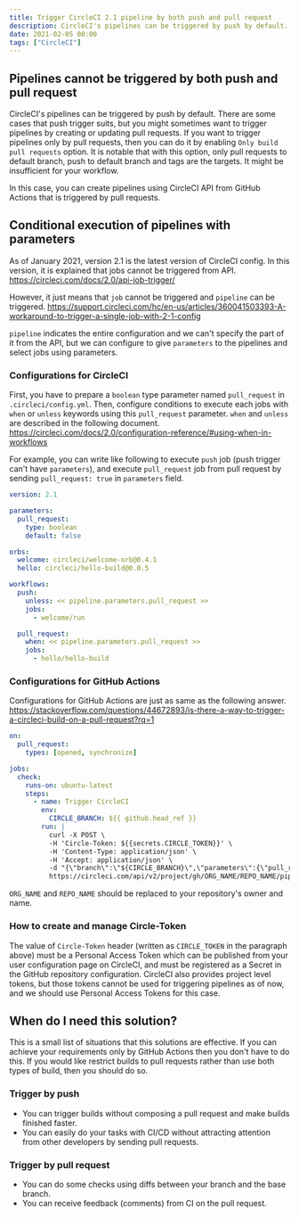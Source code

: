 ```yaml
---
title: Trigger CircleCI 2.1 pipeline by both push and pull request
description: CircleCI's pipelines can be triggered by push by default.
date: 2021-02-05 00:00
tags: ["CircleCI"]
---
```


## Pipelines cannot be triggered by both push and pull request

CircleCI's pipelines can be triggered by push by default.
There are some cases that push trigger suits, but you might sometimes want to trigger pipelines by creating or updating pull requests.
If you want to trigger pipelines only by pull requests, then you can do it by enabling `Only build pull requests` option.
It is notable that with this option, only pull requests to default branch, push to default branch and tags are the targets. It might be insufficient for your workflow.

In this case, you can create pipelines using CircleCI API from GitHub Actions that is triggered by pull requests.

## Conditional execution of pipelines with parameters

As of January 2021, version 2.1 is the latest version of CircleCI config.
In this version, it is explained that jobs cannot be triggered from API.
https://circleci.com/docs/2.0/api-job-trigger/

However, it just means that `job` cannot be triggered and `pipeline` can be triggered.
https://support.circleci.com/hc/en-us/articles/360041503393-A-workaround-to-trigger-a-single-job-with-2-1-config

`pipeline` indicates the entire configuration and we can't specify the part of it from the API, but we can configure to give `parameters` to the pipelines and select jobs using parameters.

### Configurations for CircleCI

First, you have to prepare a `boolean` type parameter named `pull_request` in `.circleci/config.yml`.
Then, configure conditions to execute each jobs with `when` or `unless` keywords using this `pull_request` parameter.
`when` and `unless` are described in the following document.
https://circleci.com/docs/2.0/configuration-reference/#using-when-in-workflows

For example, you can write like following to execute `push` job (push trigger can't have `parameters`), and execute `pull_request` job from pull request by sending `pull_request: true` in `parameters` field.

```yaml
version: 2.1

parameters:
  pull_request:
    type: boolean
    default: false

orbs:
  welcome: circleci/welcome-orb@0.4.1
  hello: circleci/hello-build@0.0.5

workflows:
  push:
    unless: << pipeline.parameters.pull_request >>
    jobs:
      - welcome/run

  pull_request:
    when: << pipeline.parameters.pull_request >>
    jobs:
      - hello/hello-build
```

### Configurations for GitHub Actions

Configurations for GitHub Actions are just as same as the following answer.
https://stackoverflow.com/questions/44672893/is-there-a-way-to-trigger-a-circleci-build-on-a-pull-request?rq=1

```yaml
on:
  pull_request:
    types: [opened, synchronize]

jobs:
  check:
    runs-on: ubuntu-latest
    steps:
      - name: Trigger CircleCI
        env:
          CIRCLE_BRANCH: ${{ github.head_ref }}
        run: |
          curl -X POST \
          -H 'Circle-Token: ${{secrets.CIRCLE_TOKEN}}' \
          -H 'Content-Type: application/json' \
          -H 'Accept: application/json' \
          -d "{\"branch\":\"${CIRCLE_BRANCH}\",\"parameters\":{\"pull_request\":true}}" \
          https://circleci.com/api/v2/project/gh/ORG_NAME/REPO_NAME/pipeline
```

`ORG_NAME` and `REPO_NAME` should be replaced to your repository's owner and name.

### How to create and manage Circle-Token

The value of `Circle-Token` header (written as `CIRCLE_TOKEN` in the paragraph above) must be a Personal Access Token which can be published from your user configuration page on CircleCI, and must be registered as a Secret in the GitHub repository configuration.
CircleCI also provides project level tokens, but those tokens cannot be used for triggering pipelines as of now, and we should use Personal Access Tokens for this case.

## When do I need this solution?

This is a small list of situations that this solutions are effective.
If you can achieve your requirements only by GitHub Actions then you don't have to do this.
If you would like restrict builds to pull requests rather than use both types of build, then you should do so.

### Trigger by push

- You can trigger builds without composing a pull request and make builds finished faster.
- You can easily do your tasks with CI/CD without attracting attention from other developers by sending pull requests.

### Trigger by pull request

- You can do some checks using diffs between your branch and the base branch.
- You can receive feedback (comments) from CI on the pull request.
